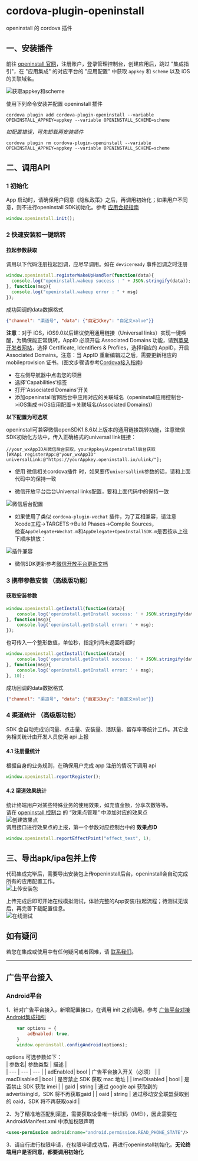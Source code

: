 # cordova-plugin-openinstall
openinstall 的 cordova 插件

## 一、安装插件

前往 [openinstall 官网](https://www.openinstall.io/)，注册账户，登录管理控制台，创建应用后，跳过 "集成指引"，在 "应用集成" 的对应平台的 "应用配置" 中获取 `appkey` 和 `scheme` 以及 iOS 的关联域名。

![获取appkey和scheme](https://res.cdn.openinstall.io/doc/ios-appkey.png)

使用下列命令安装并配置 openinstall 插件
```
cordova plugin add cordova-plugin-openinstall --variable OPENINSTALL_APPKEY=appkey --variable OPENINSTALL_SCHEME=scheme
```

*如配置错误，可先卸载再安装插件*
```
cordova plugin rm cordova-plugin-openinstall --variable OPENINSTALL_APPKEY=appkey --variable OPENINSTALL_SCHEME=scheme
```

## 二、调用API

### 1 初始化
App 启动时，请确保用户同意《隐私政策》之后，再调用初始化；如果用户不同意，则不进行openinstall SDK初始化。参考 [应用合规指南](https://www.openinstall.io/doc/rules.html)   
``` js
window.openinstall.init();
```
### 2 快速安装和一键跳转
#### 拉起参数获取
调用以下代码注册拉起回调，应尽早调用。如在 `deviceready` 事件回调之时注册
``` js
window.openinstall.registerWakeUpHandler(function(data){
  console.log("openinstall.wakeup success : " + JSON.stringify(data));
}, function(msg){
  console.log("openinstall.wakeup error : " + msg)
});
```
成功回调的data数据格式  
``` json
{"channel": "渠道号", "data": {"自定义key": "自定义value"}}
```
__注意__：对于 iOS，iOS9.0以后建议使用通用链接（Universal links）实现一键唤醒，为确保能正常跳转，AppID 必须开启 Associated Domains 功能，请到[苹果开发者网站](https://developer.apple.com)，选择 Certificate, Identifiers & Profiles，选择相应的 AppID，开启 Associated Domains。注意：当 AppID 重新编辑过之后，需要更新相应的 mobileprovision 证书。(图文步骤请参考[Cordova接入指南](https://www.openinstall.io/doc/cordova_sdk.html))  
- 在左侧导航器中点击您的项目  
- 选择'Capabilities'标签  
- 打开'Associated Domains'开关  
- 添加openinstall官网后台中应用对应的关联域名（openinstall应用控制台->iOS集成->iOS应用配置->关联域名(Associated Domains)）

**以下配置为可选项**  

openinstall可兼容微信openSDK1.8.6以上版本的通用链接跳转功能，注意微信SDK初始化方法中，传入正确格式的universal link链接：  
``` objc
//your_wxAppID从微信后台获取，yourAppkey从openinstall后台获取
[WXApi registerApp:@"your_wxAppID" universalLink:@"https://yourAppkey.openinstall.io/ulink/"];
```
- 使用 微信相关cordova插件 时，如果要传`universallink`参数的话，请和上面代码中的保持一致

- 微信开放平台后台Universal links配置，要和上面代码中的保持一致  

![微信后台配置](https://res.cdn.openinstall.io/doc/cordova-wx-ulink.jpg)  

- 如果使用了类似 `cordova-plugin-wechat` 插件，为了互相兼容，请注意Xcode工程->TARGETS->Build Phases->Compile Sources，  
检查`AppDelegate+Wechat.m`和`AppDelegate+OpenInstallSDK.m`是否按从上往下顺序排放：

![插件兼容](https://res.cdn.openinstall.io/doc/cordova-wx-sort.png)  

- 微信SDK更新参考[微信开放平台更新文档](https://developers.weixin.qq.com/doc/oplatform/Mobile_App/Access_Guide/iOS.html)  


### 3 携带参数安装 （高级版功能）
#### 获取安装参数  
``` js
window.openinstall.getInstall(function(data){
    console.log('openinstall.getInstall success: ' + JSON.stringify(data));
}, function(msg){
    console.log('openinstall.getInstall error: ' + msg);
});
```
也可传入一个整形数值，单位秒，指定时间未返回将超时  
``` js
window.openinstall.getInstall(function(data){
    console.log('openinstall.getInstall success: ' + JSON.stringify(data));
}, function(msg){
    console.log('openinstall.getInstall error: ' + msg);
}, 10);
```
成功回调的data数据格式  
``` json
{"channel": "渠道号", "data": {"自定义key": "自定义value"}}
```

### 4 渠道统计 （高级版功能）  
SDK 会自动完成访问量、点击量、安装量、活跃量、留存率等统计工作。其它业务相关统计由开发人员使用 api 上报

#### 4.1 注册量统计  
根据自身的业务规则，在确保用户完成 app 注册的情况下调用 api  
``` js
window.openinstall.reportRegister();
```

#### 4.2 渠道效果统计  
统计终端用户对某些特殊业务的使用效果，如充值金额，分享次数等等。  
请在 [openinstall 控制台](https://developer.openinstall.io/) 的 “效果点管理” 中添加对应的效果点  
![创建效果点](https://res.cdn.openinstall.io/doc/effect_point.png)  
调用接口进行效果点的上报，第一个参数对应控制台中的 **效果点ID**  

``` js
window.openinstall.reportEffectPoint("effect_test", 1);
```


## 三、导出apk/ipa包并上传

代码集成完毕后，需要导出安装包上传openinstall后台，openinstall会自动完成所有的应用配置工作。  
![上传安装包](https://res.cdn.openinstall.io/doc/upload-ipa-jump.png)  

上传完成后即可开始在线模拟测试，体验完整的App安装/拉起流程；待测试无误后，再完善下载配置信息。  
![在线测试](https://res.cdn.openinstall.io/doc/js-test.png)

## 如有疑问

若您在集成或使用中有任何疑问或者困难，请 [联系我们](https://www.openinstall.io/)。 

---

## 广告平台接入

### Android平台

1、针对广告平台接入，新增配置接口，在调用 init 之前调用。参考 [广告平台对接Android集成指引](https://www.openinstall.io/doc/ad_android.html)
``` js
    var options = {
        adEnabled: true, 
    }
    window.openinstall.configAndroid(options);
```
options 可选参数如下：   
| 参数名| 参数类型 | 描述 |  
| --- | --- | --- |
| adEnabled| bool | 广告平台接入开关（必须） |
| macDisabled | bool | 是否禁止 SDK 获取 mac 地址 |
| imeiDisabled | bool | 是否禁止 SDK 获取 imei |
| gaid | string | 通过 google api 获取到的 advertisingId，SDK 将不再获取gaid |
| oaid | string | 通过移动安全联盟获取到的 oaid，SDK 将不再获取oaid |

2、为了精准地匹配到渠道，需要获取设备唯一标识码（IMEI），因此需要在 AndroidManifest.xml 中添加权限声明 
``` xml
<uses-permission android:name="android.permission.READ_PHONE_STATE"/>
```
3、请自行进行权限申请，在权限申请成功后，再进行openinstall初始化。**无论终端用户是否同意，都要调用初始化**

